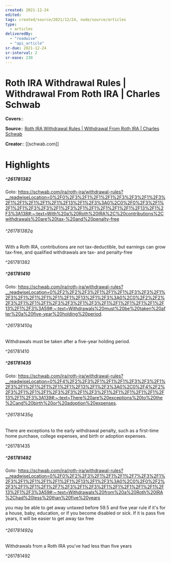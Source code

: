 ```yaml
---
created: 2021-12-24
edited:
tags: created/source/2021/12/24, node/source/articles
type: 
  - articles
deliveredBy: 
  - "readwise"
  - "api_article"
sr-due: 2021-12-24
sr-interval: 2
sr-ease: 230
---
```

# Roth IRA Withdrawal Rules | Withdrawal From Roth IRA | Charles Schwab

**Covers**:: 

**Source**:: [Roth IRA Withdrawal Rules | Withdrawal From Roth IRA | Charles Schwab](https://schwab.com/ira/roth-ira/withdrawal-rules)

**Creator**:: [[schwab.com]]

# Highlights
##### ^261781382


Goto: https://schwab.com/ira/roth-ira/withdrawal-rules?__readwiseLocation=0%2F0%2F3%2F1%2F1%2F1%2F3%2F3%2F1%2F3%2F1%2F1%2F1%2F1%2F1%2F13%2F1%2F3%3A0%2C0%2F0%2F3%2F1%2F1%2F1%2F3%2F3%2F1%2F3%2F1%2F1%2F1%2F1%2F1%2F13%2F1%2F3%3A138#:~:text=With%20a%20Roth%20IRA%2C%20contributions%2Cwithdrawals%20are%20tax-%20and%20penalty-free  

###### ^261781382q

With a Roth IRA, contributions are not tax-deductible, but earnings can grow tax-free, and qualified withdrawals are tax- and penalty-free 

^261781382

##### ^261781410


Goto: https://schwab.com/ira/roth-ira/withdrawal-rules?__readwiseLocation=0%2F2%2F2%2F3%2F1%2F1%2F1%2F3%2F3%2F1%2F3%2F1%2F1%2F1%2F1%2F1%2F13%2F1%2F3%3A0%2C0%2F2%2F2%2F3%2F1%2F1%2F1%2F3%2F3%2F1%2F3%2F1%2F1%2F1%2F1%2F1%2F13%2F1%2F3%3A59#:~:text=Withdrawals%20must%20be%20taken%20after%20a%20five-year%20holding%20period.  

###### ^261781410q

Withdrawals must be taken after a five-year holding period. 

^261781410

##### ^261781435


Goto: https://schwab.com/ira/roth-ira/withdrawal-rules?__readwiseLocation=0%2F4%2F2%2F3%2F1%2F1%2F1%2F3%2F3%2F1%2F3%2F1%2F1%2F1%2F1%2F1%2F13%2F1%2F3%3A0%2C0%2F4%2F2%2F3%2F1%2F1%2F1%2F3%2F3%2F1%2F3%2F1%2F1%2F1%2F1%2F1%2F13%2F1%2F3%3A139#:~:text=There%20are%20exceptions%20to%20the%2Cand%20birth%20or%20adoption%20expenses.  

###### ^261781435q

There are exceptions to the early withdrawal penalty, such as a first-time home purchase, college expenses, and birth or adoption expenses. 

^261781435

##### ^261781492


Goto: https://schwab.com/ira/roth-ira/withdrawal-rules?__readwiseLocation=0%2F0%2F2%2F3%2F1%2F1%2F1%2F7%2F3%2F1%2F3%2F1%2F1%2F1%2F1%2F1%2F13%2F1%2F3%3A0%2C0%2F0%2F2%2F3%2F1%2F1%2F1%2F7%2F3%2F1%2F3%2F1%2F1%2F1%2F1%2F1%2F13%2F1%2F3%3A59#:~:text=Withdrawals%20from%20a%20Roth%20IRA%2Chad%20less%20than%20five%20years  

you may be able to get away untaxed before 59.5 and five year rule if it's for a house, baby, education, or if you become disabled or sick. If it is pass five years, it will be easier to get away tax free  

###### ^261781492q

Withdrawals from a Roth IRA you've had less than five years 

^261781492

